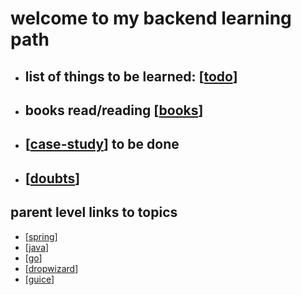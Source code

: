 # welcome to my backend learning path

- ## list of things to be learned: [[todo]]
- ## books read/reading [[books]]
- ## [[case-study]] to be done
- ## [[doubts]]

## parent level links to topics

- [[spring]]
- [[java]]
- [[go]]
- [[dropwizard]]
- [[guice]]

[//begin]: # "Autogenerated link references for markdown compatibility"
[todo]: todo "todo"
[books]: books "books"
[case-study]: case-study "case-study"
[doubts]: doubts "doubts"
[spring]: spring "spring"
[java]: java "java"
[go]: go "go"
[dropwizard]: dropwizard "dropwizard"
[guice]: guice "guice"
[//end]: # "Autogenerated link references"
